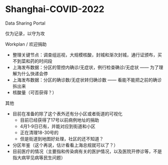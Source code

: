 # Shanghai-COVID-2022

Data Sharing Portal

仅为记录，以守为攻

Workplan / 欢迎捐助
- 整理关键节点：调查组巡视，大规模核酸，封城和渐次封城，通行证颁布，买不到菜和药的时间段
- 上海发布数据：分区的管控内确诊/无症状，例行检查确诊/无症状 —— 为了理解为什么快递会停
- 上海发布数据：分区的确诊数/无症状转归确诊数 —— 看能不能把之前的确诊拆出来
- 核酸量（可否获得？）

其他
- 目前在准备的除了这个表外还有分小区或者街道的可视化
  - 目前已经获得了17号以前病例地址的捐助
  - 4月1-9日已有，并能对应到街道和小区
  - 正在清理18-30号的
  - 但是街道到地图好处理，社区的还不知道？
- 分区年鉴（这个再说，估计看看上海总规就可以了？）
- 目前医疗的情况（主要指和传染病有关的医护情况，以及医院开停诊等，不是指大病罕见病等民生问题）

